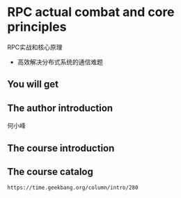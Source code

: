#  RPC actual combat and core principles

RPC实战和核心原理

+ 高效解决分布式系统的通信难题

##  You will get

##  The author introduction

何小峰

##  The course introduction


##  The course catalog 



```
https://time.geekbang.org/column/intro/280
```


